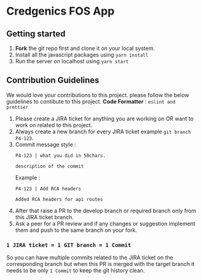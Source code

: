 # Credgenics FOS App

## Getting started
  1. **Fork** the git repo first and clone it on your local system.
  2. Install all the javascript packages using `yarn install`
  3. Run the server on localhost using `yarn start`
## Contribution Guidelines
  We would love your contributions to this project. please follow the below guidelines to contibute to this project.
  **Code Formatter** : `eslint and prettier`

   1. Please create a JIRA ticket for anything you are working on OR want to work on related to this project.
   2. Always create a new branch for every JIRA ticket example `git branch P4-123`.
   3. Commit message style :
      ```
      P4-123 | what you did in 50chars.

      description of the commit
      ```
      Example :
      ```
      P4-123 | Add RCA headers

      Added RCA headers for api routes
      ```
   4. After that raise a PR to the develop branch or required branch only from this JIRA ticket branch.
   5. Ask a peer for a PR review and if any changes or suggestion implement them and push to the same branch on your fork.
### `1 JIRA ticket = 1 GIT branch = 1 Commit`
So you can have multiple commits related to the JIRA ticket on the corresponding branch but when this PR is merged with the target branch it needs to be only `1 Commit` to keep the git history clean.
